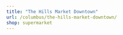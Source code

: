 ```yaml
---
title: "The Hills Market Downtown"
url: /columbus/the-hills-market-downtown/
shop: supermarket
---
```

